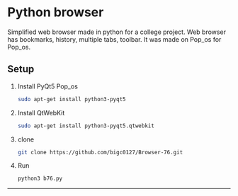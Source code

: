 # Python browser
Simplified web browser made in python for a college project.
Web browser has bookmarks, history, multiple tabs, toolbar.
It was made on Pop_os for Pop_os.
## Setup

1. Install PyQt5
    Pop_os
    ```sh
    sudo apt-get install python3-pyqt5	

    ```

2. Install QtWebKit

    ```sh
    sudo apt-get install python3-pyqt5.qtwebkit
    ```
3. clone
    ```sh
    git clone https://github.com/bigc0127/Browser-76.git
    ```
4. Run
    ```sh
    python3 b76.py 
    ```
***

